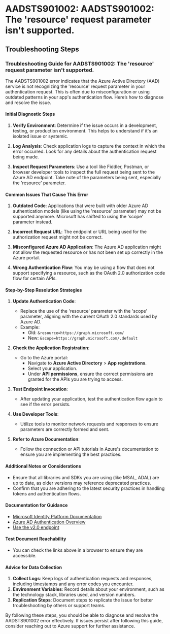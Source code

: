 
# AADSTS901002: AADSTS901002: The 'resource' request parameter isn't supported.


## Troubleshooting Steps
### Troubleshooting Guide for AADSTS901002: The 'resource' request parameter isn't supported.

The AADSTS901002 error indicates that the Azure Active Directory (AAD) service is not recognizing the 'resource' request parameter in your authentication request. This is often due to misconfiguration or using outdated patterns in your app's authentication flow. Here’s how to diagnose and resolve the issue.

#### Initial Diagnostic Steps

1. **Verify Environment**: Determine if the issue occurs in a development, testing, or production environment. This helps to understand if it's an isolated issue or systemic.

2. **Log Analysis**: Check application logs to capture the context in which the error occurred. Look for any details about the authentication request being made.

3. **Inspect Request Parameters**: Use a tool like Fiddler, Postman, or browser developer tools to inspect the full request being sent to the Azure AD endpoint. Take note of the parameters being sent, especially the 'resource' parameter.

#### Common Issues That Cause This Error

1. **Outdated Code**: Applications that were built with older Azure AD authentication models (like using the 'resource' parameter) may not be supported anymore. Microsoft has shifted to using the 'scope' parameter instead.

2. **Incorrect Request URL**: The endpoint or URL being used for the authorization request might not be correct.

3. **Misconfigured Azure AD Application**: The Azure AD application might not allow the requested resource or has not been set up correctly in the Azure portal.

4. **Wrong Authentication Flow**: You may be using a flow that does not support specifying a resource, such as the OAuth 2.0 authorization code flow for certain APIs.

#### Step-by-Step Resolution Strategies

1. **Update Authentication Code**:
   - Replace the use of the 'resource' parameter with the 'scope' parameter, aligning with the current OAuth 2.0 standards used by Azure AD.
   - Example:
     - Old: `&resource=https://graph.microsoft.com/`
     - New: `&scope=https://graph.microsoft.com/.default`
  
2. **Check the Application Registration**:
   - Go to the Azure portal:
     - Navigate to **Azure Active Directory** > **App registrations**.
     - Select your application.
     - Under **API permissions**, ensure the correct permissions are granted for the APIs you are trying to access.

3. **Test Endpoint Invocation**:
   - After updating your application, test the authentication flow again to see if the error persists.

4. **Use Developer Tools**:
   - Utilize tools to monitor network requests and responses to ensure parameters are correctly formed and sent.

5. **Refer to Azure Documentation**:
   - Follow the connection or API tutorials in Azure's documentation to ensure you are implementing the best practices.

#### Additional Notes or Considerations

- Ensure that all libraries and SDKs you are using (like MSAL, ADAL) are up to date, as older versions may reference deprecated practices.
- Confirm that you are adhering to the latest security practices in handling tokens and authentication flows.

#### Documentation for Guidance

- [Microsoft Identity Platform Documentation](https://docs.microsoft.com/en-us/azure/active-directory/develop/)
- [Azure AD Authentication Overview](https://docs.microsoft.com/en-us/azure/active-directory/develop/authentication-scenarios)
- [Use the v2.0 endpoint](https://docs.microsoft.com/en-us/azure/active-directory/develop/v2-overview)

#### Test Document Reachability

- You can check the links above in a browser to ensure they are accessible.

#### Advice for Data Collection

1. **Collect Logs**: Keep logs of authentication requests and responses, including timestamps and any error codes you encounter.
2. **Environment Variables**: Record details about your environment, such as the technology stack, libraries used, and version numbers.
3. **Replication Steps**: Document steps to replicate the issue for better troubleshooting by others or support teams.

By following these steps, you should be able to diagnose and resolve the AADSTS901002 error effectively. If issues persist after following this guide, consider reaching out to Azure support for further assistance.